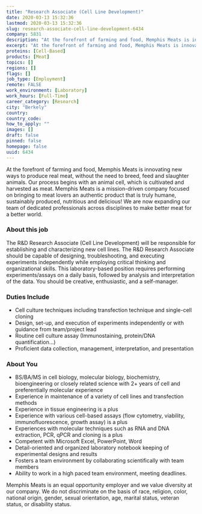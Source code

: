 ```yaml
---
title: "Research Associate (Cell Line Development)"
date: 2020-03-13 15:32:36
lastmod: 2020-03-13 15:32:36
slug: research-associate-cell-line-development-6434
company: 5831
description: "At the forefront of farming and food, Memphis Meats is innovating new ways to produce real meat, without the need to breed, feed and slaughter animals. Our process begins with an animal cell, which is cultivated and harvested as meat. Memphis Meats is a mission-driven company focused on bringing to meat lovers an authentic product that is truly humane, sustainably produced, nutritious and delicious! We are now expanding our team of dedicated professionals across disciplines to make better meat for a better world."
excerpt: "At the forefront of farming and food, Memphis Meats is innovating new ways to produce real meat, without the need to breed, feed and slaughter animals. Our process begins with an animal cell, which is cultivated and harvested as meat. Memphis Meats is a mission-driven company focused on bringing to meat lovers an authentic product that is truly humane, sustainably produced, nutritious and delicious! We are now expanding our team of dedicated professionals across disciplines to make better meat for a better world."
proteins: [Cell-Based]
products: [Meat]
topics: []
regions: []
flags: []
job_type: [Employment]
remote: FALSE
work_environment: [Laboratory]
work_hours: [Full-Time]
career_category: [Research]
city: "Berkely"
country: 
country_code: 
how_to_apply: ""
images: []
draft: false
pinned: false
homepage: false
uuid: 6434
---
```

At the forefront of farming and food, Memphis Meats is innovating new
ways to produce real meat, without the need to breed, feed and slaughter
animals. Our process begins with an animal cell, which is cultivated and
harvested as meat. Memphis Meats is a mission-driven company focused on
bringing to meat lovers an authentic product that is truly humane,
sustainably produced, nutritious and delicious! We are now expanding our
team of dedicated professionals across disciplines to make better meat
for a better world.

### About this job

The R&D Research Associate (Cell Line Development) will be responsible
for establishing and characterizing new cell lines. The R&D Research
Associate should be capable of designing, troubleshooting, and executing
experiments independently while employing critical thinking and
organizational skills. This laboratory-based position requires
performing experiments/assays on a daily basis, followed by analysis and
interpretation of the data. You should be creative, enthusiastic, and a
self-manager.

### Duties Include

-   Cell culture techniques including transfection technique and
    single-cell cloning
-   Design, set-up, and execution of experiments independently or with
    guidance from team/project lead
-   Routine cell culture assay (Immunostaining, protein/DNA
    quantification\...)
-   Proficient data collection, management, interpretation, and
    presentation

### About You

-   BS/BA/MS in cell biology, molecular biology, biochemistry,
    bioengineering or closely related science with 2+ years of cell and
    preferentially molecular experience
-   Experience in maintenance of a variety of cell lines and
    transfection methods
-   Experience in tissue engineering is a plus
-   Experience with various cell-based assays (flow cytometry,
    viability, immunofluorescence, growth assay) is a plus
-   Experiences with molecular techniques such as RNA and DNA
    extraction, PCR, qPCR and cloning is a plus
-   Competent with Microsoft Excel, PowerPoint, Word 
-   Detail-oriented and organized laboratory notebook keeping of
    experimental designs and results
-   Fosters a team environment by collaborating scientifically with team
    members
-   Ability to work in a high paced team environment, meeting deadlines.

Memphis Meats is an equal opportunity employer and we value diversity at
our company. We do not discriminate on the basis of race, religion,
color, national origin, gender, sexual orientation, age, marital status,
veteran status, or disability status.
